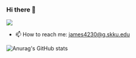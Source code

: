 ### Hi there 👋

<a href="버튼을 눌렀을 때 이동할 링크" target="_blank"><img src="https://img.shields.io/badge/뱃지레이블-배경색?style=뱃지모양&logo=로고&logoColor=로고색상"/></a>
- 📫 How to reach me: james4230@g.skku.edu

![Anurag's GitHub stats](https://github-readme-stats.vercel.app/api?username=JackCokebb&show_icons=true&theme=radical)
